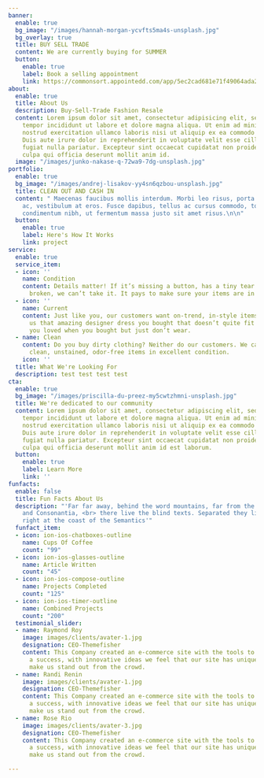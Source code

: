 ```yaml
---
banner:
  enable: true
  bg_image: "/images/hannah-morgan-ycvfts5ma4s-unsplash.jpg"
  bg_overlay: true
  title: BUY SELL TRADE
  content: We are currently buying for SUMMER
  button:
    enable: true
    label: Book a selling appointment
    link: https://commonsort.appointedd.com/app/5ec2cad681e71f49064ada2f
about:
  enable: true
  title: About Us
  description: Buy-Sell-Trade Fashion Resale
  content: Lorem ipsum dolor sit amet, consectetur adipisicing elit, sed do eiusmod
    tempor incididunt ut labore et dolore magna aliqua. Ut enim ad minim veniam, quis
    nostrud exercitation ullamco laboris nisi ut aliquip ex ea commodo consequat.
    Duis aute irure dolor in reprehenderit in voluptate velit esse cillum dolore eu
    fugiat nulla pariatur. Excepteur sint occaecat cupidatat non proident, sunt in
    culpa qui officia deserunt mollit anim id.
  image: "/images/junko-nakase-q-72wa9-7dg-unsplash.jpg"
portfolio:
  enable: true
  bg_image: "/images/andrej-lisakov-yy4sn6qzbou-unsplash.jpg"
  title: CLEAN OUT AND CASH IN
  content: " Maecenas faucibus mollis interdum. Morbi leo risus, porta ac consectetur
    ac, vestibulum at eros. Fusce dapibus, tellus ac cursus commodo, tortor mauris
    condimentum nibh, ut fermentum massa justo sit amet risus.\n\n"
  button:
    enable: true
    label: Here's How It Works
    link: project
service:
  enable: true
  service_item:
  - icon: ''
    name: Condition
    content: Details matter! If it’s missing a button, has a tiny tear or the zipper’s
      broken, we can’t take it. It pays to make sure your items are in great shape.
  - icon: ''
    name: Current
    content: Just like you, our customers want on-trend, in-style items. So bring
      us that amazing designer dress you bought that doesn’t quite fit or that jacket
      you loved when you bought but just don’t wear.
  - name: Clean
    content: Do you buy dirty clothing? Neither do our customers. We can only accept
      clean, unstained, odor-free items in excellent condition.
    icon: ''
  title: What We're Looking For
  description: test test test test
cta:
  enable: true
  bg_image: "/images/priscilla-du-preez-my5cwtzhmni-unsplash.jpg"
  title: We're dedicated to our community
  content: Lorem ipsum dolor sit amet, consectetur adipiscing elit, sed do eiusmod
    tempor incididunt ut labore et dolore magna aliqua. Ut enim ad minim veniam, quis
    nostrud exercitation ullamco laboris nisi ut aliquip ex ea commodo consequat.
    Duis aute irure dolor in reprehenderit in voluptate velit esse cillum dolore eu
    fugiat nulla pariatur. Excepteur sint occaecat cupidatat non proident, sunt in
    culpa qui officia deserunt mollit anim id est laborum.
  button:
    enable: true
    label: Learn More
    link: ''
funfacts:
  enable: false
  title: Fun Facts About Us
  description: "'Far far away, behind the word mountains, far from the countries Vokalia
    and Consonantia, <br> there live the blind texts. Separated they live in Bookmarksgrove
    right at the coast of the Semantics'"
  funfact_item:
  - icon: ion-ios-chatboxes-outline
    name: Cups Of Coffee
    count: "99"
  - icon: ion-ios-glasses-outline
    name: Article Written
    count: "45"
  - icon: ion-ios-compose-outline
    name: Projects Completed
    count: "125"
  - icon: ion-ios-timer-outline
    name: Combined Projects
    count: "200"
  testimonial_slider:
  - name: Raymond Roy
    image: images/clients/avater-1.jpg
    designation: CEO-Themefisher
    content: This Company created an e-commerce site with the tools to make our business
      a success, with innovative ideas we feel that our site has unique elements that
      make us stand out from the crowd.
  - name: Randi Renin
    image: images/clients/avater-1.jpg
    designation: CEO-Themefisher
    content: This Company created an e-commerce site with the tools to make our business
      a success, with innovative ideas we feel that our site has unique elements that
      make us stand out from the crowd.
  - name: Rose Rio
    image: images/clients/avater-3.jpg
    designation: CEO-Themefisher
    content: This Company created an e-commerce site with the tools to make our business
      a success, with innovative ideas we feel that our site has unique elements that
      make us stand out from the crowd.

---
```

